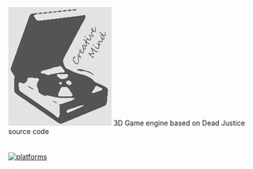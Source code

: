 ![CreativeMind](doc/pic/CreativeMindLogo.png)
3D Game engine based on Dead Justice source code
<br/>
<br/>
<br/>
<a href="https://github.com/graveman82/creativemind/badges"><img alt="platforms" src="https://img.shields.io/badge/platforms-win64-brightgreen"/></a>
<br/>

